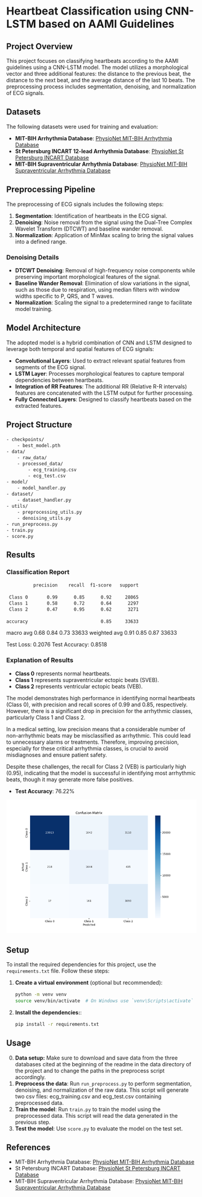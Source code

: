 
# Heartbeat Classification using CNN-LSTM based on AAMI Guidelines

## Project Overview

This project focuses on classifying heartbeats according to the AAMI guidelines using a CNN-LSTM model. The model utilizes a morphological vector and three additional features: the distance to the previous beat, the distance to the next beat, and the average distance of the last 10 beats. The preprocessing process includes segmentation, denoising, and normalization of ECG signals.

## Datasets

The following datasets were used for training and evaluation:

- **MIT-BIH Arrhythmia Database**: [PhysioNet MIT-BIH Arrhythmia Database](https://physionet.org/content/mitdb/1.0.0/)
- **St Petersburg INCART 12-lead Arrhythmia Database**: [PhysioNet St Petersburg INCART Database](https://physionet.org/content/incartdb/1.0.0/)
- **MIT-BIH Supraventricular Arrhythmia Database**: [PhysioNet MIT-BIH Supraventricular Arrhythmia Database](https://physionet.org/content/svdb/1.0.0/)

## Preprocessing Pipeline

The preprocessing of ECG signals includes the following steps:

1. **Segmentation**: Identification of heartbeats in the ECG signal.
2. **Denoising**: Noise removal from the signal using the Dual-Tree Complex Wavelet Transform (DTCWT) and baseline wander removal.
3. **Normalization**: Application of MinMax scaling to bring the signal values into a defined range.

### Denoising Details

- **DTCWT Denoising**: Removal of high-frequency noise components while preserving important morphological features of the signal.
- **Baseline Wander Removal**: Elimination of slow variations in the signal, such as those due to respiration, using median filters with window widths specific to P, QRS, and T waves.
- **Normalization**: Scaling the signal to a predetermined range to facilitate model training.

## Model Architecture

The adopted model is a hybrid combination of CNN and LSTM designed to leverage both temporal and spatial features of ECG signals:

- **Convolutional Layers**: Used to extract relevant spatial features from segments of the ECG signal.
- **LSTM Layer**: Processes morphological features to capture temporal dependencies between heartbeats.
- **Integration of RR Features**: The additional RR (Relative R-R intervals) features are concatenated with the LSTM output for further processing.
- **Fully Connected Layers**: Designed to classify heartbeats based on the extracted features.

## Project Structure

```
- checkpoints/
    - best_model.pth
- data/
    - raw_data/
    - processed_data/
        - ecg_training.csv
        - ecg_test.csv
- model/
    - model_handler.py
- dataset/
    - dataset_handler.py
- utils/
    - preprocessing_utils.py
    - denoising_utils.py
- run_preprocess.py
- train.py
- score.py
```


## Results

### Classification Report
              precision    recall  f1-score   support

     Class 0       0.99      0.85      0.92     28065
     Class 1       0.58      0.72      0.64      2297
     Class 2       0.47      0.95      0.62      3271

    accuracy                           0.85     33633
   macro avg       0.68      0.84      0.73     33633
weighted avg       0.91      0.85      0.87     33633

Test Loss: 0.2076
Test Accuracy: 0.8518

### Explanation of Results

- **Class 0** represents normal heartbeats.
- **Class 1** represents supraventricular ectopic beats (SVEB).
- **Class 2** represents ventricular ectopic beats (VEB).

The model demonstrates high performance in identifying normal heartbeats (Class 0), with precision and recall scores of 0.99 and 0.85, respectively. However, there is a significant drop in precision for the arrhythmic classes, particularly Class 1 and Class 2.

In a medical setting, low precision means that a considerable number of non-arrhythmic beats may be misclassified as arrhythmic. This could lead to unnecessary alarms or treatments. Therefore, improving precision, especially for these critical arrhythmia classes, is crucial to avoid misdiagnoses and ensure patient safety.

Despite these challenges, the recall for Class 2 (VEB) is particularly high (0.95), indicating that the model is successful in identifying most arrhythmic beats, though it may generate more false positives.

- **Test Accuracy**: 76.22%

![Confusion Matrix](./images/confusion_matrix_test.png)

## Setup

To install the required dependencies for this project, use the `requirements.txt` file. Follow these steps:

1. **Create a virtual environment** (optional but recommended):
   ```bash
   python -m venv venv
   source venv/bin/activate  # On Windows use `venv\Scripts\activate`
1. **Install the dependencies:**:
   ```bash
   pip install -r requirements.txt

## Usage

0. **Data setup:** Make sure to download and save data from the three databases cited at the beginning of the readme in the data directory of the project and to change the paths in the preprocess script accordingly. 
1. **Preprocess the data**: Run `run_preprocess.py` to perform segmentation, denoising, and normalization of the raw data. This script will generate two csv files: ecg_training.csv and ecg_test.csv containing preprocessed data.
2. **Train the model**: Run `train.py` to train the model using the preprocessed data. This script will read the data generated in the previous step.
3. **Test the model**: Use `score.py` to evaluate the model on the test set.

## References

- MIT-BIH Arrhythmia Database: [PhysioNet MIT-BIH Arrhythmia Database](https://physionet.org/content/mitdb/1.0.0/)
- St Petersburg INCART Database: [PhysioNet St Petersburg INCART Database](https://physionet.org/content/incartdb/1.0.0/)
- MIT-BIH Supraventricular Arrhythmia Database: [PhysioNet MIT-BIH Supraventricular Arrhythmia Database](https://physionet.org/content/svdb/1.0.0/)
